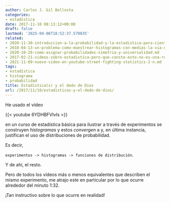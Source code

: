 ```yaml
---
author: Carlos J. Gil Bellosta
categories:
- estadística
date: 2017-11-10 08:13:12+00:00
draft: false
lastmod: '2025-04-06T18:52:37.570835'
related:
- 2020-11-30-introduccion-a-la-probabilidad-y-la-estadistica-para-cientificos-de-datos-segunda-entrega.md
- 2018-04-13-un-problema-como-muestrear-histogramas-con-medias-la-via-de-los-trapecios.md
- 2020-10-20-como-asignar-probabilidades-simetria-y-universalidad.md
- 2017-02-21-videos-sobre-estadistica-pero-que-conste-esto-no-es-una-recomendacion.md
- 2021-11-09-nuevo-video-en-youtube-street-fighting-statistics-2-n.md
tags:
- estadística
- histograma
- probabilidad
title: Estadística(s) y el dedo de Dios
url: /2017/11/10/estadisticas-y-el-dedo-de-dios/
---
```


He usado el vídeo

{{< youtube 6YDHBFVIvIs >}}

en un curso de estadística básica para ilustrar a través de experimentos se construyen _histogramas_ y estos _convergen_ a y, en última instancia, justifican el uso de distribuciones de probabilidad.

Es decir,

`experimentos -> histogramas -> funciones de distribución`.

Y de ahí, el resto.

Pero de todos los vídeos más o menos equivalentes que describen el mismo experimento, me atrajo este en particular por lo que ocurre alrededor del minuto 1:32.

¡Tan instructivo sobre lo que ocurre en realidad!